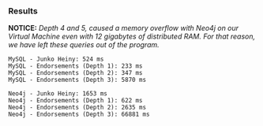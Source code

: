 ### Results

**NOTICE:** _Depth 4 and 5, caused a memory overflow with Neo4j on our Virtual Machine even with 12 gigabytes of distributed RAM. For that reason, we have left these queries out of the program._

```
MySQL - Junko Heiny: 524 ms
MySQL - Endorsements (Depth 1): 233 ms
MySQL - Endorsements (Depth 2): 347 ms
MySQL - Endorsements (Depth 3): 5870 ms

Neo4j - Junko Heiny: 1653 ms
Neo4j - Endorsements (Depth 1): 622 ms
Neo4j - Endorsements (Depth 2): 2635 ms
Neo4j - Endorsements (Depth 3): 66881 ms
```
